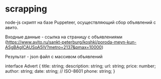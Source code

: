 # scrapping
node-js скрипт на базе Puppeteer, осуществляющий сбор объявлений с авито.

Входные данные - ссылка на страницу с объявлениями (https://www.avito.ru/sankt-peterburg/koshki/poroda-meyn-kun-ASgBAgICAUSoA5IV?metro=2137&pmax=10000)

Результат - json файл с массивом объявлений

interface Advert {
  title: string;
  description: string;
  url: string;
  price: number;
  author: string;
  date: string; // ISO-8601
  phone: string;
}
